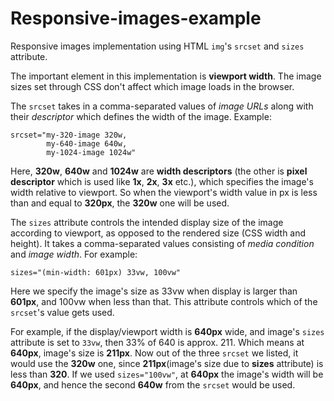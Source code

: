 # Responsive-images-example

Responsive images implementation using HTML ```img```'s ```srcset``` and ```sizes``` attribute.

The important element in this implementation is **viewport width**. The image sizes set through CSS don't affect which image loads in the browser.

The ```srcset``` takes in a comma-separated values of _image URLs_ along with their _descriptor_ which defines the width of the image. Example:

~~~
srcset="my-320-image 320w,
        my-640-image 640w,
        my-1024-image 1024w"
~~~
Here, **320w**, **640w** and **1024w** are **width descriptors** (the other is **pixel descriptor** which is used like **1x**, **2x**, **3x** etc.), which specifies the image's width relative to viewport. So when the viewport's width value in px is less than and equal to **320px**, the **320w** one will be used.

The ```sizes``` attribute controls the intended display size of the image according to viewport, as opposed to the rendered size (CSS width and height). It takes a comma-separated values consisting of _media condition_ and _image width_. For example:

~~~
sizes="(min-width: 601px) 33vw, 100vw"
~~~
Here we specify the image's size as 33vw when display is larger than **601px**, and 100vw when less than that. This attribute controls which of the ```srcset```'s value gets used.

For example, if the display/viewport width is **640px** wide, and image's ```sizes``` attribute is set to ```33vw```, then 33% of 640 is approx. 211. Which means at **640px**, image's size is **211px**.
Now out of the three ```srcset``` we listed, it would use the **320w** one, since **211px**(image's size due to **sizes** attribute) is less than **320**.
If we used ```sizes="100vw"```, at **640px** the image's width will be **640px**, and hence the second **640w** from the ```srcset``` would be used.

